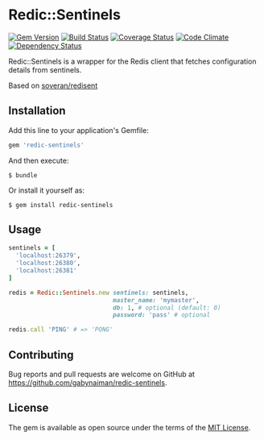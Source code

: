 # Redic::Sentinels

[![Gem Version](https://badge.fury.io/rb/redic-sentinels.svg)](https://rubygems.org/gems/redic-sentinels)
[![Build Status](https://travis-ci.org/gabynaiman/redic-sentinels.svg?branch=master)](https://travis-ci.org/gabynaiman/redic-sentinels)
[![Coverage Status](https://coveralls.io/repos/gabynaiman/redic-sentinels/badge.svg?branch=master)](https://coveralls.io/r/gabynaiman/redic-sentinels?branch=master)
[![Code Climate](https://codeclimate.com/github/gabynaiman/redic-sentinels.svg)](https://codeclimate.com/github/gabynaiman/redic-sentinels)
[![Dependency Status](https://gemnasium.com/gabynaiman/redic-sentinels.svg)](https://gemnasium.com/gabynaiman/redic-sentinels)

Redic::Sentinels is a wrapper for the Redis client that fetches configuration details from sentinels.

Based on [soveran/redisent](https://github.com/soveran/redisent)

## Installation

Add this line to your application's Gemfile:

```ruby
gem 'redic-sentinels'
```

And then execute:

    $ bundle

Or install it yourself as:

    $ gem install redic-sentinels

## Usage

```ruby
sentinels = [
  'localhost:26379',
  'localhost:26380',
  'localhost:26381'
]

redis = Redic::Sentinels.new sentinels: sentinels, 
                             master_name: 'mymaster', 
                             db: 1, # optional (default: 0)
                             password: 'pass' # optional

redis.call 'PING' # => 'PONG'
```

## Contributing

Bug reports and pull requests are welcome on GitHub at https://github.com/gabynaiman/redic-sentinels.

## License

The gem is available as open source under the terms of the [MIT License](http://opensource.org/licenses/MIT).

